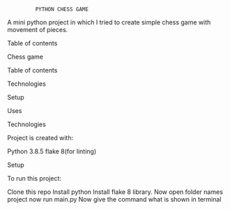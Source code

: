 

             PYTHON CHESS GAME


A mini python project in which I tried to create simple chess game with movement of pieces.



Table of contents

Chess game 

Table of contents
 
Technologies

Setup

Uses



Technologies

   Project is created with:

Python 3.8.5
flake 8(for linting)


Setup

To run this project:

Clone this repo 
Install python 
Install flake 8 library.
Now open folder names project
now run main.py
Now give the command what is shown in terminal

